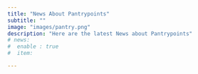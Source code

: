 ```yaml
---
title: "News About Pantrypoints"
subtitle: ""
image: "images/pantry.png"
description: "Here are the latest News about Pantrypoints"
# news:
#  enable : true
#  item:

---
```

